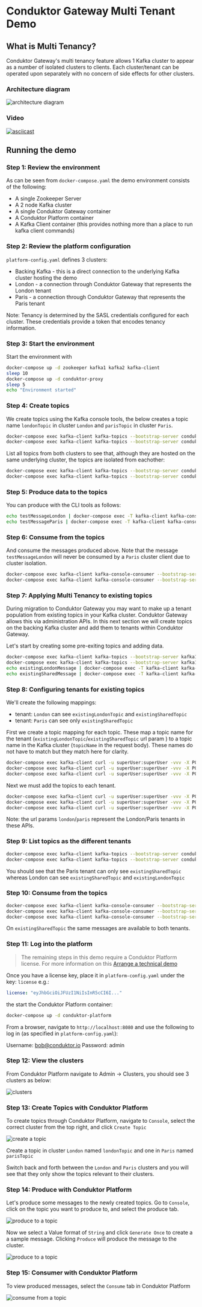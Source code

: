 # Conduktor Gateway Multi Tenant Demo

## What is Multi Tenancy?

Conduktor Gateway's multi tenancy feature allows 1 Kafka cluster to appear as a number of isolated clusters to clients. Each cluster/tenant can be operated upon separately with no concern of side effects for other clusters.

### Architecture diagram
![architecture diagram](images/multi-tenant.png "multi tenant")

### Video

[![asciicast](https://asciinema.org/a/PncSYV3jST1cdlhla9JGGAVHy.svg)](https://asciinema.org/a/PncSYV3jST1cdlhla9JGGAVHy)

## Running the demo

### Step 1: Review the environment

As can be seen from `docker-compose.yaml` the demo environment consists of the following:

* A single Zookeeper Server
* A 2 node Kafka cluster
* A single Conduktor Gateway container
* A Conduktor Platform container
* A Kafka Client container (this provides nothing more than a place to run kafka client commands)

### Step 2: Review the platform configuration

`platform-config.yaml` defines 3 clusters:

* Backing Kafka - this is a direct connection to the underlying Kafka cluster hosting the demo
* London - a connection through Conduktor Gateway that represents the London tenant
* Paris - a connection through Conduktor Gateway that represents the Paris tenant

Note: Tenancy is determined by the SASL credentials configured for each cluster. These credentials provide a token that encodes tenancy information.

### Step 3: Start the environment

Start the environment with

```bash
docker-compose up -d zookeeper kafka1 kafka2 kafka-client
sleep 10
docker-compose up -d conduktor-proxy
sleep 5
echo "Environment started"
```

### Step 4: Create topics

We create topics using the Kafka console tools, the below creates a topic name `londonTopic` in cluster `London` and `parisTopic` in cluster `Paris`.

```bash
docker-compose exec kafka-client kafka-topics --bootstrap-server conduktor-proxy:6969 --command-config /clientConfig/london.properties --create --topic londonTopic
docker-compose exec kafka-client kafka-topics --bootstrap-server conduktor-proxy:6969 --command-config /clientConfig/paris.properties --create --topic parisTopic
```

List all topics from both clusters to see that, although they are hosted on the same underlying cluster, the topics are isolated from eachother:

```bash
docker-compose exec kafka-client kafka-topics --bootstrap-server conduktor-proxy:6969 --command-config /clientConfig/london.properties --list
docker-compose exec kafka-client kafka-topics --bootstrap-server conduktor-proxy:6969 --command-config /clientConfig/paris.properties --list
```

### Step 5: Produce data to the topics

You can produce with the CLI tools as follows:

```bash
echo testMessageLondon | docker-compose exec -T kafka-client kafka-console-producer --bootstrap-server conduktor-proxy:6969 --producer.config /clientConfig/london.properties --topic londonTopic
echo testMessageParis | docker-compose exec -T kafka-client kafka-console-producer --bootstrap-server conduktor-proxy:6969 --producer.config /clientConfig/paris.properties --topic parisTopic
```

### Step 6: Consume from the topics

And consume the messages produced above. Note that the message `testMessageLondon` will never be consumed by a `Paris` cluster client due to cluster isolation. 

```bash
docker-compose exec kafka-client kafka-console-consumer --bootstrap-server conduktor-proxy:6969 --consumer.config /clientConfig/london.properties --topic londonTopic --from-beginning
docker-compose exec kafka-client kafka-console-consumer --bootstrap-server conduktor-proxy:6969 --consumer.config /clientConfig/paris.properties --topic parisTopic --from-beginning
```

### Step 7: Applying Multi Tenancy to existing topics

During migration to Conduktor Gateway you may want to make up a tenant population from existing topics in your Kafka cluster. Conduktor Gateway allows this via administration APIs. In this next section we will create topics on the backing Kafka cluster and add them to tenants within Conduktor Gateway.

Let's start by creating some pre-exiting topics and adding data.

```bash
docker-compose exec kafka-client kafka-topics --bootstrap-server kafka1:9092 --create --topic existingLondonTopic
docker-compose exec kafka-client kafka-topics --bootstrap-server kafka1:9092 --create --topic existingSharedTopic
echo existingLondonMessage | docker-compose exec -T kafka-client kafka-console-producer --bootstrap-server kafka1:9092 --topic existingLondonTopic
echo existingSharedMessage | docker-compose exec -T kafka-client kafka-console-producer --bootstrap-server kafka1:9092 --topic existingSharedTopic
```

### Step 8: Configuring tenants for existing topics

We'll create the following mappings:
* tenant: `London` can see `existingLondonTopic` and `existingSharedTopic`
* tenant: `Paris` can see only `existingSharedTopic`

First we create a topic mapping for each topic. These map a topic name for the tenant (`existingLondonTopic`/`existingSharedTopic` url param ) to a topic name in the Kafka cluster (`topicName` in the request body). These names do not have to match but they match here for clarity.

```bash
docker-compose exec kafka-client curl -u superUser:superUser -vvv -X POST conduktor-proxy:8888/topicMappings/london/existingLondonTopic -d '{ "topicName":"existingLondonTopic" }'
docker-compose exec kafka-client curl -u superUser:superUser -vvv -X POST conduktor-proxy:8888/topicMappings/london/existingSharedTopic -d '{ "topicName":"existingSharedTopic" }'
docker-compose exec kafka-client curl -u superUser:superUser -vvv -X POST conduktor-proxy:8888/topicMappings/paris/existingSharedTopic -d '{ "topicName":"existingSharedTopic" }'
```

Next we must add the topics to each tenant.

```bash
docker-compose exec kafka-client curl -u superUser:superUser -vvv -X POST conduktor-proxy:8888/topics/london -d '{ "name":"existingLondonTopic" }'
docker-compose exec kafka-client curl -u superUser:superUser -vvv -X POST conduktor-proxy:8888/topics/london -d '{ "name":"existingSharedTopic" }'
docker-compose exec kafka-client curl -u superUser:superUser -vvv -X POST conduktor-proxy:8888/topics/paris -d '{ "name":"existingSharedTopic" }' 
```

Note: the url params `london`/`paris` represent the London/Paris tenants in these APIs. 

### Step 9: List topics as the different tenants

```bash
docker-compose exec kafka-client kafka-topics --bootstrap-server conduktor-proxy:6969 --command-config /clientConfig/london.properties --list
docker-compose exec kafka-client kafka-topics --bootstrap-server conduktor-proxy:6969 --command-config /clientConfig/paris.properties --list
```

You should see that the Paris tenant can only see `existingSharedTopic` whereas London can see `existingSharedTopic` and `existingLondonTopic` 

### Step 10: Consume from the topics

```bash
docker-compose exec kafka-client kafka-console-consumer --bootstrap-server conduktor-proxy:6969 --consumer.config /clientConfig/london.properties --topic existingLondonTopic --from-beginning
docker-compose exec kafka-client kafka-console-consumer --bootstrap-server conduktor-proxy:6969 --consumer.config /clientConfig/london.properties --topic existingSharedTopic --from-beginning
docker-compose exec kafka-client kafka-console-consumer --bootstrap-server conduktor-proxy:6969 --consumer.config /clientConfig/paris.properties --topic existingSharedTopic --from-beginning
```

On `existingSharedTopic` the same messages are available to both tenants.


### Step 11: Log into the platform

> The remaining steps in this demo require a Conduktor Platform license. For more information on this [Arrange a technical demo](https://www.conduktor.io/contact/demo)

Once you have a license key, place it in `platform-config.yaml` under the key: `license` e.g.:

```yaml
license: "eyJhbGciOiJFUzI1NiIsInR5cCI6I..."
```

the start the Conduktor Platform container:

```bash
docker-compose up -d conduktor-platform
```

From a browser, navigate to `http://localhost:8080` and use the following to log in (as specified in `platform-config.yaml`):

Username: bob@conduktor.io
Password: admin

### Step 12: View the clusters

From Conduktor Platform navigate to Admin -> Clusters, you should see 3 clusters as below:

![clusters](images/clusters.png "Clusters")

### Step 13: Create Topics with Conduktor Platform

To create topics through Conduktor Platform, navigate to `Console`, select the correct cluster from the top right, and click `Create Topic`

![create a topic](images/create_topic.png "Create Topic")

Create a topic in cluster `London` named `londonTopic` and one in `Paris` named `parisTopic`

Switch back and forth between the `London` and `Paris` clusters and you will see that they only show the topics relevant to their clusters. 

### Step 14: Produce with Conduktor Platform

Let's produce some messages to the newly created topics. Go to `Console`, click on the topic you want to produce to, and select the produce tab.

![produce to a topic](images/produce1.png "Produce")

Now we select a Value format of `String` and click `Generate Once` to create a a sample message. Clicking `Produce` will produce the message to the cluster.

![produce to a topic](images/produce2.png "Produce")

### Step 15: Consumer with Conduktor Platform

To view produced messages, select the `Consume` tab in Conduktor Platform

![consume from a topic](images/consume.png "Consume")

